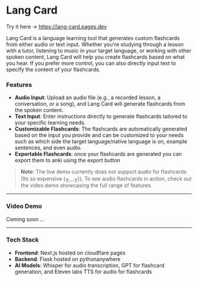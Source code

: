 # Lang Card

Try it here -> https://lang-card.pages.dev

Lang Card is a language learning tool that generates custom flashcards from either audio or text input. Whether you're studying through a lesson with a tutor, listening to music in your target language, or working with other spoken content, Lang Card will help you create flashcards based on what you hear. If you prefer more control, you can also directly input text to specify the content of your flashcards.

### Features
- **Audio Input**: Upload an audio file (e.g., a recorded lesson, a conversation, or a song), and Lang Card will generate flashcards from the spoken content.
- **Text Input**: Enter instructions directly to generate flashcards tailored to your specific learning needs. 
- **Customizable Flashcards**: The flashcards are automatically generated based on the input you provide and can be customized to your needs such as which side the target language/native language is on, example sentences, and even audio.
- **Exportable Flashcards**: once your flashcards are generated you can export them to anki using the export button

> **Note**: The live demo currently does not support audio for flashcards (Its so expensive (╥﹏╥)). To see audio flashcards in action, check out the video demo showcasing the full range of features.

---


### Video Demo

Coming soon ...

---

### Tech Stack

- **Frontend**: Next.js hosted on cloudflare pages
- **Backend**: Flask hosted on pythonanywhere
- **AI Models**: Whisper for audio transcription, GPT for flashcard generation, and Eleven labs TTS for audio for flashcards
